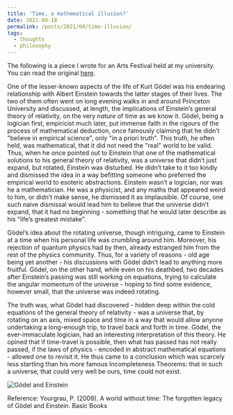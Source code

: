 ```yaml
---
title: 'Time, a mathematical illusion?'
date: 2021-04-18
permalink: /posts/2021/04/time-illusion/
tags:
  - thoughts
  - philosophy
---
```


The following is a piece I wrote for an Arts Festival held at my university. You can read the original [here](https://nusartsfestival.com/NAF2021/time-a-mathematical-illusion/).

One of the lesser-known aspects of the life of Kurt Gödel was his endearing relationship with Albert Einstein towards the latter stages of their lives. The two of them often went on long evening walks in and around Princeton University and discussed, at length, the implications of Einstein’s general theory of relativity, on the very *nature* of time as we know it. Gödel, being a logician first, empiricist much later, put immense faith in the rigours of the process of mathematical deduction, once famously claiming that he didn’t "believe in empirical science", only "in a priori truth". This truth, he often held, was mathematical, that it did not need the "real" world to be valid. Thus, when he once pointed out to Einstein that one of the mathematical solutions to his general theory of relativity, was a universe that didn’t just expand, but rotated, Einstein was disturbed. He didn’t take to it too kindly and dismissed the idea in a way befitting someone who preferred the empirical world to esoteric abstractions. Einstein wasn’t a logician, nor was he a mathematician. He was a physicist, and any maths that appeared weird to him, or didn’t make sense, he dismissed it as implausible. Of course, one such naive dismissal would lead him to believe that the universe didn’t expand, that it had no beginning - something that he would later describe as his "life’s greatest mistake".

Gödel’s idea about the rotating universe, though intriguing, came to Einstein at a time when his personal life was crumbling around him. Moreover, his rejection of quantum physics had by then, already estranged him from the rest of the physics community. Thus, for a variety of reasons - old age being yet another - his discussions with Gödel didn’t lead to anything more fruitful. Gödel, on the other hand, while even on his deathbed, two decades after Einstein’s passing was still working on equations, trying to calculate the angular momentum of the universe - hoping to find some evidence, however small, that the universe was indeed rotating.

The truth was, what Gödel had discovered - hidden deep within the cold equations of the general theory of relativity - was a universe that, by rotating on an axis, mixed space and time in a way that would allow anyone undertaking a long-enough trip, to travel back and forth in time. Gödel, the ever-immaculate logician, had an interesting interpretation of this theory. He opined that if time-travel is possible, then what has passed has not really passed, if the laws of physics - encoded in abstract mathematical equations - allowed one to revisit it. He thus came to a conclusion which was scarcely less startling than his more famous Incompleteness Theorems: that in such a universe, that could very well be ours, time could not exist.

![Gödel and Einstein](https://www.subhayan.com/files/images/godel-einstein.jpg)

Reference:
Yourgrau, P. (2009). A world without time: The forgotten legacy of Gödel and Einstein. Basic Books